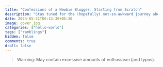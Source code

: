 ```yaml
---
title: "Confessions of a Newbie Blogger: Starting from Scratch"
description: "Stay tuned for the (hopefully) not-so-awkward journey ahead!"
date: 2024-05-31T00:13:39+05:30
image: cover.jpg
categories: ["hello-world"]
tags: ["ramblings"]
hidden: false
comments: true
draft: false
---
```


> Warning: May contain excessive amounts of enthusiasm (and typos).
